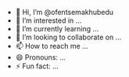 - 👋 Hi, I’m @ofentsemakhubedu
- 👀 I’m interested in ...
- 🌱 I’m currently learning ...
- 💞️ I’m looking to collaborate on ...
- 📫 How to reach me ...
- 😄 Pronouns: ...
- ⚡ Fun fact: ...

<!---
ofentsemakhubedu/ofentsemakhubedu is a ✨ special ✨ repository because its `README.md` (this file) appears on your GitHub profile.
You can click the Preview link to take a look at your changes.
--->
